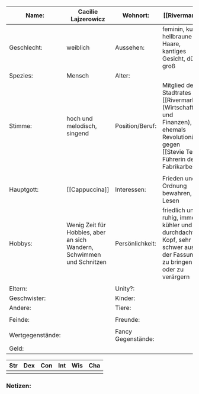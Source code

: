 
| Name:            | Cacilie Lajzerowicz                                                   | Wohnort:           | [[Rivermark]]                                                                                                                              |
| ---------------- | --------------------------------------------------------------------- | ------------------ | ------------------------------------------------------------------------------------------------------------------------------------------ |
| Geschlecht:      | weiblich                                                              | Aussehen:          | feminin, kurze hellbraune Haare, kantiges Gesicht, dünn groß                                                                               |
| Spezies:         | Mensch                                                                | Alter:             |                                                                                                                                            |
| Stimme:          | hoch und melodisch, singend                                           | Position/Beruf:    | Mitglied des Stadtrates [[Rivermark]]s (Wirtschaft und Finanzen), ehemals Revolutionärin gegen [[Stevie Teh]], Führerin der Fabrikarbeiter |
|                  |                                                                       |                    |                                                                                                                                            |
| Hauptgott:       | [[Cappuccina]]                                                        | Interessen:        | Frieden und Ordnung bewahren, Lesen                                                                                                        |
| Hobbys:          | Wenig Zeit für Hobbies, aber an sich Wandern, Schwimmen und Schnitzen | Persönlichkeit:    | friedlich und ruhig, immer kühler und durchdachter Kopf, sehr schwer aus der Fassung zu bringen oder zu verärgern                          |
|                  |                                                                       |                    |                                                                                                                                            |
| Eltern:          |                                                                       | Unity?:            |                                                                                                                                            |
| Geschwister:     |                                                                       | Kinder:            |                                                                                                                                            |
| Andere:          |                                                                       | Tiere:             |                                                                                                                                            |
|                  |                                                                       |                    |                                                                                                                                            |
| Feinde:          |                                                                       | Freunde:           |                                                                                                                                            |
|                  |                                                                       |                    |                                                                                                                                            |
| Wertgegenstände: |                                                                       | Fancy Gegenstände: |                                                                                                                                            |
| Geld:            |                                                                       |                    |                                                                                                                                            |

| Str | Dex | Con | Int | Wis | Cha |
| --- | --- | --- | --- | --- | --- |
|     |     |     |     |     |     |
### Notizen:
